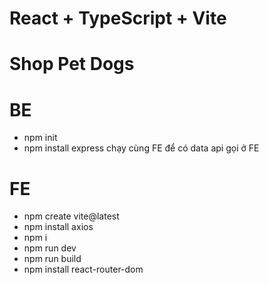 # React + TypeScript + Vite
# Shop Pet Dogs
# BE
- npm init
- npm install express
chạy cùng FE để có data api gọi ở FE
# FE
- npm create vite@latest
- npm install axios 
- npm i
- npm run dev
- npm run build
- npm install react-router-dom
